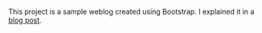 This project is a sample weblog created using Bootstrap. I explained it in a [blog post](https://iamsorush.com/posts/create-lightweight-weblog-homepage-with-bootstrap/).
